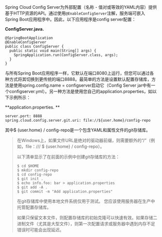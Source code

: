 Spring Cloud Config Server为外部配置（名称 - 值对或等效的YAML内容）提供基于HTTP资源的API。通过使用`@EnableConfigServer`注解，服务端可嵌入Spring Boot应用程序中。因此，以下应用程序是config server配置：

**ConfigServer.java.**

```
@SpringBootApplication
@EnableConfigServer
public class ConfigServer {
  public static void main(String[] args) {
    SpringApplication.run(ConfigServer.class, args);
  }
}
```

与所有Spring Boot应用程序一样，它默认在端口8080上运行，但您可以通过各种方式将其切换到更传统的端口8888。最简单的方法是设置默认配置存储库，方法是使用spring.config.name = configserver启动它（Config Server jar中有一个configserver.yml）。另一种方法是使用您自己的application.properties，如以下示例所示：

**application.properties. **

```
server.port: 8888
spring.cloud.config.server.git.uri: file://${user.home}/config-repo
```

其中$ {user.home} / config-repo是一个包含YAML和属性文件的git存储库。

> 在Windows上，如果文件URL是绝对的驱动器前缀，则需要额外的“/”（例如，file：/// $ {user.home} / config-repo）。
>
> 以下清单显示了在前面的示例中创建git存储库的方法：
>
> ```
> $ cd $HOME
> $ mkdir config-repo
> $ cd config-repo
> $ git init .
> $ echo info.foo: bar > application.properties
> $ git add -A .
> $ git commit -m "Add application.properties"
> ```
>
> 在git存储库中使用本地文件系统仅用于测试。 您应该使用服务器在生产中托管配置存储库。
>
> 如果只保留文本文件，则配置存储库的初始克隆可以快速有效。如果存储二进制文件（尤其是大型文件），则第一次配置请求或服务器中遇到内存不足错误时可能会出现延迟。



